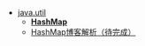 * [java.util](src/java/util)
  * [**HashMap**](src/java/util/HashMap.java)
  * [HashMap博客解析（待完成）]() 
